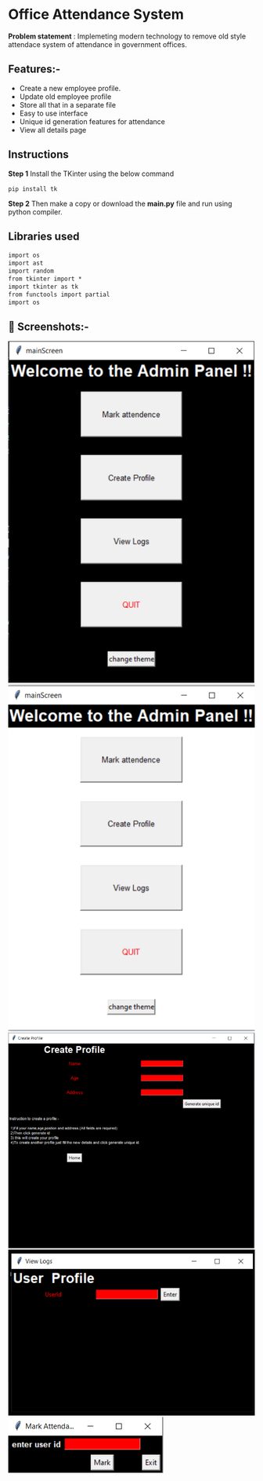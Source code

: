 # Office Attendance System

**Problem statement** : Implemeting modern technology to remove old style attendace system of attendance in government offices.

## Features:-
  - Create a new employee profile.
  - Update old employee profile
  - Store all that in a separate file
  - Easy to use interface
  - Unique id generation features for attendance
  - View all details page

## Instructions

**Step 1**
Install the TKinter using the below command 

```
pip install tk

```

**Step 2**
Then make a copy or download the **main.py** file and run using python compiler.


## Libraries used

```
import os  
import ast
import random
from tkinter import *
import tkinter as tk
from functools import partial
import os

```


## 📸 Screenshots:-

<img src="https://github.com/m0hit-kumar/office-attendance-system/blob/main/images/1.png"></img>
<img src="https://github.com/m0hit-kumar/office-attendance-system/blob/main/images/5.png"></img>
<img src="https://github.com/m0hit-kumar/office-attendance-system/blob/main/images/3.png"></img>
<img src="https://github.com/m0hit-kumar/office-attendance-system/blob/main/images/4.png"></img>
<img src="https://github.com/m0hit-kumar/office-attendance-system/blob/main/images/2.png"></img>


